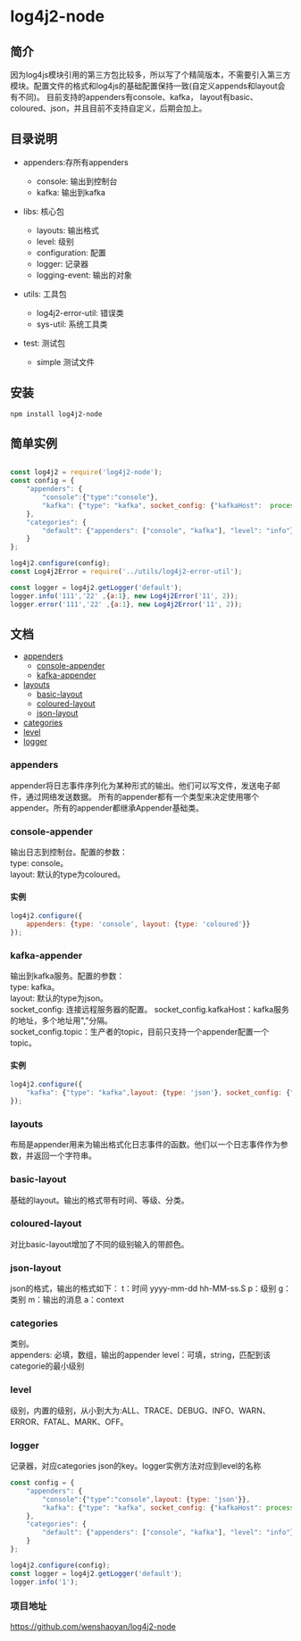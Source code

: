 # log4j2-node

## 简介
  因为log4js模块引用的第三方包比较多，所以写了个精简版本，不需要引入第三方模块。配置文件的格式和log4js的基础配置保持一致(自定义appends和layout会有不同)。
目前支持的appenders有console、kafka， layout有basic、coloured、json，并且目前不支持自定义，后期会加上。
  

## 目录说明
- appenders:存所有appenders
   - console: 输出到控制台
   - kafka: 输出到kafka
   
- libs: 核心包
   - layouts: 输出格式
   - level: 级别
   - configuration: 配置
   - logger: 记录器
   - logging-event: 输出的对象
- utils: 工具包
   - log4j2-error-util: 错误类
   - sys-util: 系统工具类
- test: 测试包
   - simple 测试文件
   
## 安装
```text
npm install log4j2-node
```

## 简单实例
```js

const log4j2 = require('log4j2-node');
const config = {
    "appenders": {
        "console":{"type":"console"},
        "kafka": {"type": "kafka", socket_config: {"kafkaHost":  process.env.KAFKA_HOST, "topic": "global-log"}}
    },
    "categories": {
        "default": {"appenders": ["console", "kafka"], "level": "info"},
    }
};

log4j2.configure(config);
const Log4j2Error = require('../utils/log4j2-error-util');

const logger = log4j2.getLogger('default');
logger.info('111','22' ,{a:1}, new Log4j2Error('11', 2));
logger.error('111','22' ,{a:1}, new Log4j2Error('11', 2));

```

## 文档
- [appenders](#appenders)
  - [console-appender](#console-appender)
  - [kafka-appender](#kafka-appender)
- [layouts](#layouts)
  - [basic-layout](#basic-layout)
  - [coloured-layout](#coloured-layout)
  - [json-layout](#json-layout)
- [categories](#categories)
- [level](#level)
- [logger](#logger)
  

### appenders
appender将日志事件序列化为某种形式的输出。他们可以写文件，发送电子邮件，通过网络发送数据。
所有的appender都有一个类型来决定使用哪个appender。所有的appender都继承Appender基础类。

### console-appender
输出日志到控制台。配置的参数：<br>
type: console。<br>
layout: 默认的type为coloured。<br>
#### 实例
```js
log4j2.configure({
    appenders: {type: 'console', layout: {type: 'coloured'}}
});
```

### kafka-appender
输出到kafka服务。配置的参数：<br>
type: kafka。<br>
layout: 默认的type为json。<br>
socket_config: 连接远程服务器的配置。
socket_config.kafkaHost：kafka服务的地址，多个地址用","分隔。<br>
socket_config.topic：生产者的topic，目前只支持一个appender配置一个topic。<br>

#### 实例
```js
log4j2.configure({
    "kafka": {"type": "kafka",layout: {type: 'json'}, socket_config: {"kafkaHost": process.env.KAFKA_HOST, "topic": "global-log"}}
});
```

### layouts
布局是appender用来为输出格式化日志事件的函数。他们以一个日志事件作为参数，并返回一个字符串。

### basic-layout
基础的layout。输出的格式带有时间、等级、分类。


### coloured-layout
对比basic-layout增加了不同的级别输入的带颜色。


### json-layout
json的格式，输出的格式如下：
t：时间 yyyy-mm-dd hh-MM-ss.S
p：级别 
g：类别
m：输出的消息
a：context


### categories
类别。<br>
appenders: 必填，数组，输出的appender
level：可填，string，匹配到该categorie的最小级别 

### level
级别，内置的级别，从小到大为:ALL、TRACE、DEBUG、INFO、WARN、ERROR、FATAL、MARK、OFF。<br>

### logger
记录器，对应categories json的key。logger实例方法对应到level的名称
```js
const config = {
    "appenders": {
        "console":{"type":"console",layout: {type: 'json'}},
        "kafka": {"type": "kafka", socket_config: {"kafkaHost": process.env.KAFKA_HOST, "topic": "global-log"}}
    },
    "categories": {
        "default": {"appenders": ["console", "kafka"], "level": "info"},
    }
};

log4j2.configure(config);
const logger = log4j2.getLogger('default');
logger.info('1');
```

### 项目地址
https://github.com/wenshaoyan/log4j2-node


   
   
